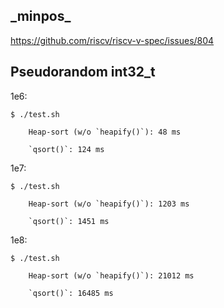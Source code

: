 ## \_minpos_
https://github.com/riscv/riscv-v-spec/issues/804

## Pseudorandom int32_t
1e6:
```
$ ./test.sh 

	Heap-sort (w/o `heapify()`): 48 ms

	`qsort()`: 124 ms

```
1e7:
```
$ ./test.sh 

	Heap-sort (w/o `heapify()`): 1203 ms

	`qsort()`: 1451 ms

```
1e8:
```
$ ./test.sh 

	Heap-sort (w/o `heapify()`): 21012 ms

	`qsort()`: 16485 ms

```
